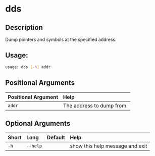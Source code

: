 



# dds

## Description


Dump pointers and symbols at the specified address.
## Usage:


```bash
usage: dds [-h] addr

```
## Positional Arguments

|Positional Argument|Help|
| :--- | :--- |
|`addr`|The address to dump from.|

## Optional Arguments

|Short|Long|Default|Help|
| :--- | :--- | :--- | :--- |
|`-h`|`--help`||show this help message and exit|
